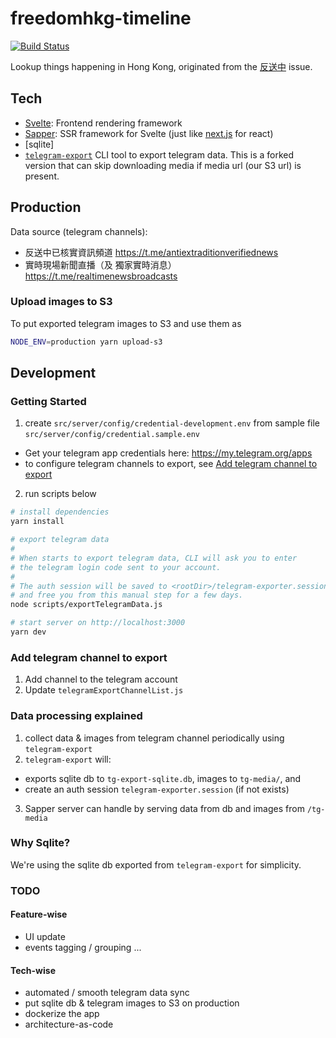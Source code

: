 # freedomhkg-timeline

[![Build Status](https://travis-ci.org/freedomhkg/freedomhkg-timeline.svg?branch=master)](https://travis-ci.org/freedomhkg/freedomhkg-timeline)

Lookup things happening in Hong Kong, originated from the [反送中](https://www.google.com/search?q=反送中) issue.

## Tech

- [Svelte](https://svelte.dev/): Frontend rendering framework
- [Sapper](https://sapper.svelte.dev/): SSR framework for Svelte (just like [next.js](https://nextjs.org/) for react)
- [sqlite]
- [`telegram-export`](https://github.com/expectocode/telegram-export) CLI tool to export telegram data. This is a forked version that can skip downloading media if media url (our S3 url) is present.

## Production

Data source (telegram channels):
- 反送中已核實資訊頻道 https://t.me/antiextraditionverifiednews
- 實時現場新聞直播（及 獨家實時消息）https://t.me/realtimenewsbroadcasts

### Upload images to S3

To put exported telegram images to S3 and use them as
```bash
NODE_ENV=production yarn upload-s3
```

## Development

### Getting Started
1. create `src/server/config/credential-development.env` from sample file `src/server/config/credential.sample.env`

  - Get your telegram app credentials here: https://my.telegram.org/apps
  - to configure telegram channels to export, see [Add telegram channel to export](#add-telegram-channel-to-export)

2. run scripts below

```bash
# install dependencies
yarn install

# export telegram data
# 
# When starts to export telegram data, CLI will ask you to enter 
# the telegram login code sent to your account.
#
# The auth session will be saved to <rootDir>/telegram-exporter.session
# and free you from this manual step for a few days.
node scripts/exportTelegramData.js

# start server on http://localhost:3000
yarn dev
```

### Add telegram channel to export
1. Add channel to the telegram account
2. Update `telegramExportChannelList.js`

### Data processing explained

1. collect data & images from telegram channel periodically using `telegram-export`
2. `telegram-export` will:
  - exports sqlite db to `tg-export-sqlite.db`, images to `tg-media/`, and 
  - create an auth session `telegram-exporter.session` (if not exists)
3. Sapper server can handle by serving data from db and images from `/tg-media`

### Why Sqlite?

We're using the sqlite db exported from `telegram-export` for simplicity.

### TODO

#### Feature-wise

- UI update
- events tagging / grouping
...

#### Tech-wise

- automated / smooth telegram data sync
- put sqlite db & telegram images to S3 on production
- dockerize the app
- architecture-as-code